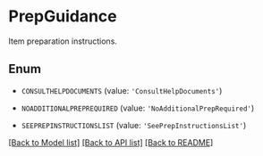 # PrepGuidance

Item preparation instructions.

## Enum

* `CONSULTHELPDOCUMENTS` (value: `'ConsultHelpDocuments'`)

* `NOADDITIONALPREPREQUIRED` (value: `'NoAdditionalPrepRequired'`)

* `SEEPREPINSTRUCTIONSLIST` (value: `'SeePrepInstructionsList'`)

[[Back to Model list]](../README.md#documentation-for-models) [[Back to API list]](../README.md#documentation-for-api-endpoints) [[Back to README]](../README.md)


